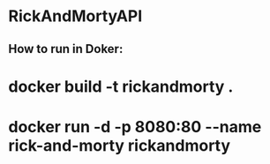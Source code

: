 # RickAndMortyAPI

## How to run in Doker:
# docker build -t rickandmorty .
# docker run -d -p 8080:80 --name rick-and-morty rickandmorty
